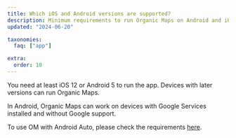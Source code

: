 ```yaml
---
title: Which iOS and Android versions are supported?
description: Minimum requirements to run Organic Maps on Android and iOS devices
updated: "2024-06-20"

taxonomies:
  faq: ["app"]

extra:
  order: 10
---
```


You need at least iOS 12 or Android 5 to run the app. Devices with later versions can run Organic Maps.

In Android, Organic Maps can work on devices with Google Services installed and without Google support.

To use OM with Android Auto, please check the requirements [here](../how-to-use-android-auto/).

